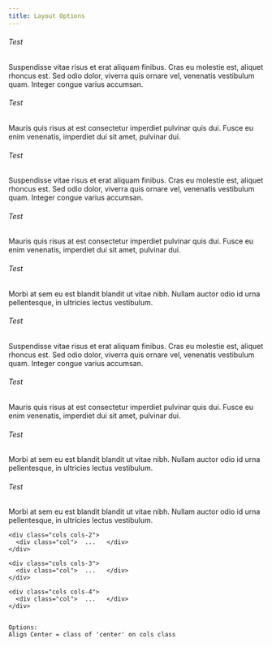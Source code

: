 ```yaml
---
title: Layout Options
---
```


<div class="cols cols-2 center">
  <div class="col">
     <h6>Test</h6>
     <p>Suspendisse vitae risus et erat aliquam finibus. Cras eu molestie est, aliquet rhoncus est. Sed odio dolor, viverra quis ornare vel, venenatis vestibulum quam. Integer congue varius accumsan.</p>
  </div>
  <div class="col">
     <h6>Test</h6>
     <p>Mauris quis risus at est consectetur imperdiet pulvinar quis dui. Fusce eu enim venenatis, imperdiet dui sit amet, pulvinar dui.</p>
  </div>
</div>

<div class="cols cols-3">
  <div class="col">
     <h6>Test</h6>
     <p>Suspendisse vitae risus et erat aliquam finibus. Cras eu molestie est, aliquet rhoncus est. Sed odio dolor, viverra quis ornare vel, venenatis vestibulum quam. Integer congue varius accumsan.</p>
  </div>
  <div class="col">
     <h6>Test</h6>
     <p>Mauris quis risus at est consectetur imperdiet pulvinar quis dui. Fusce eu enim venenatis, imperdiet dui sit amet, pulvinar dui.</p>
  </div>
  <div class="col">
     <h6>Test</h6>
     <p>Morbi at sem eu est blandit blandit ut vitae nibh. Nullam auctor odio id urna pellentesque, in ultricies lectus vestibulum.</p>
  </div>
</div>

<div class="cols cols-4 ">
  <div class="col">
     <h6>Test</h6>
     <p>Suspendisse vitae risus et erat aliquam finibus. Cras eu molestie est, aliquet rhoncus est. Sed odio dolor, viverra quis ornare vel, venenatis vestibulum quam. Integer congue varius accumsan.</p>
  </div>
  <div class="col">
     <h6>Test</h6>
     <p>Mauris quis risus at est consectetur imperdiet pulvinar quis dui. Fusce eu enim venenatis, imperdiet dui sit amet, pulvinar dui.</p>
  </div>
  <div class="col">
     <h6>Test</h6>
     <p>Morbi at sem eu est blandit blandit ut vitae nibh. Nullam auctor odio id urna pellentesque, in ultricies lectus vestibulum.</p>
  </div>
  <div class="col">
     <h6>Test</h6>
     <p>Morbi at sem eu est blandit blandit ut vitae nibh. Nullam auctor odio id urna pellentesque, in ultricies lectus vestibulum.</p>
  </div>
</div>


~~~~
<div class="cols cols-2">
  <div class="col">  ...   </div>
</div>

<div class="cols cols-3">
  <div class="col">  ...   </div>
</div>

<div class="cols cols-4">
  <div class="col">  ...   </div>
</div>


Options: 
Align Center = class of 'center' on cols class
~~~~